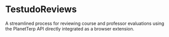 # TestudoReviews
A streamlined process for reviewing course and professor evaluations using the PlanetTerp API directly integrated as a browser extension.
